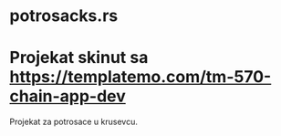 # potrosacks.rs
# Projekat skinut sa https://templatemo.com/tm-570-chain-app-dev
Projekat za potrosace u krusevcu. 
